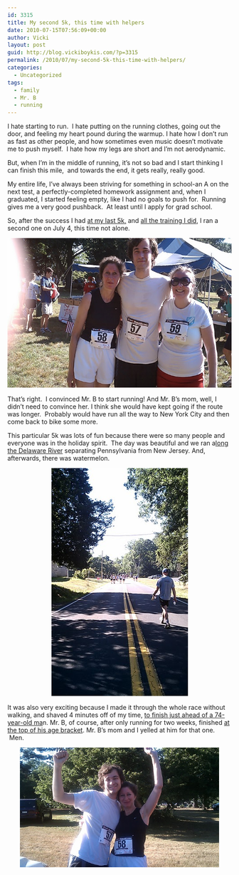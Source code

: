 ```yaml
---
id: 3315
title: My second 5k, this time with helpers
date: 2010-07-15T07:56:09+00:00
author: Vicki
layout: post
guid: http://blog.vickiboykis.com/?p=3315
permalink: /2010/07/my-second-5k-this-time-with-helpers/
categories:
  - Uncategorized
tags:
  - family
  - Mr. B
  - running
---
```

I hate starting to run.  I hate putting on the running clothes, going out the door, and feeling my heart pound during the warmup. I hate how I don&#8217;t run as fast as other people, and how sometimes even music doesn&#8217;t motivate me to push myself.  I hate how my legs are short and I&#8217;m not aerodynamic.

But, when I&#8217;m in the middle of running, it&#8217;s not so bad and I start thinking I can finish this mile,  and towards the end, it gets really, really good.

My entire life, I&#8217;ve always been striving for something in school-an A on the next test, a perfectly-completed homework assignment and, when I graduated, I started feeling empty, like I had no goals to push for.  Running gives me a very good pushback.  At least until I apply for grad school.

So, after the success I had [at my last 5k,](http://blog.vickiboykis.com/2010/06/10/in-which-i-run-my-first-5k/) and [all the training I did](http://blog.vickiboykis.com/2010/06/29/mr-bs-mom-inspires-me-to-drive-mr-b-to-dehydration/), I ran a second one on July 4, this time not alone.

<p style="text-align: center;">
  <a href="https://raw.githubusercontent.com/veekaybee/wlb/gh-pages/assets/images/2010/07/IMAG0188.jpg"><img class="aligncenter size-full wp-image-3319" title="IMAG0188" src="https://raw.githubusercontent.com/veekaybee/wlb/gh-pages/assets/images/2010/07/IMAG0188.jpg" alt="" width="560" height="336" /></a>
</p>

<p style="text-align: left;">
  That&#8217;s right.  I convinced Mr. B to start running! And Mr. B&#8217;s mom, well, I didn&#8217;t need to convince her. I think she would have kept going if the route was longer.  Probably would have run all the way to New York City and then come back to bike some more.
</p>

<p style="text-align: left;">
  This particular 5k was lots of fun because there were so many people and everyone was in the holiday spirit.  The day was beautiful and we ran a<a href="http://www.ushistory.org/washingtoncrossing/">long the Delaware River</a> separating Pennsylvania from New Jersey. And, afterwards, there was watermelon.
</p>

<p style="text-align: center;">
  <a href="https://raw.githubusercontent.com/veekaybee/wlb/gh-pages/assets/images/2010/07/IMAG0190.jpg"><img class="aligncenter size-full wp-image-3322" title="IMAG0190" src="https://raw.githubusercontent.com/veekaybee/wlb/gh-pages/assets/images/2010/07/IMAG0190.jpg" alt="" width="307" height="512" /></a>
</p>

<p style="text-align: left;">
  It was also very exciting because I made it through the whole race without walking, and shaved 4 minutes off of my time, <a href="http://www.compuscore.com/cs2010/july/revrun5k.htm#12:00 PACE">to finish just ahead of a 74-year-old ma</a>n. Mr. B, of course, after only running for two weeks, finished <a href="http://www.compuscore.com/cs2010/july/revrun5k.htm#agegroup">at the top of his age bracket</a>. Mr. B&#8217;s mom and I yelled at him for that one.  Men.
</p>

<p style="text-align: center;">
  <a href="https://raw.githubusercontent.com/veekaybee/wlb/gh-pages/assets/images/2010/07/IMAG0179.jpg"><img class="aligncenter size-full wp-image-3331" title="IMAG0179" src="https://raw.githubusercontent.com/veekaybee/wlb/gh-pages/assets/images/2010/07/IMAG0179.jpg" alt="" width="448" height="269" /></a>
</p>

<p style="text-align: left;">